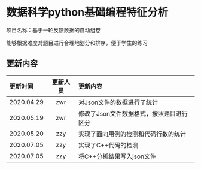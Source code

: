 # 数据科学python基础编程特征分析
项目名称：基于一轮反馈数据的自动组卷

能够根据难度对题目进行合理地划分和排序，便于学生的练习

## 更新内容
| 更新时间 | 更新人员 | 更新内容 |  
| :---| :---: | :--- |
| 2020.04.29 | zwr | 对Json文件的数据进行了统计 |
| 2020.05.19 | zwr | 修改了Json文件数据格式，按照题目进行区分 |
| 2020.05.20 | zzy | 实现了面向用例的检测和代码行数的统计 |
| 2020.07.05 | zzy | 实现了C++代码的检测 |
| 2020.07.05 | zzy | 将C++分析结果写入json文件 |

